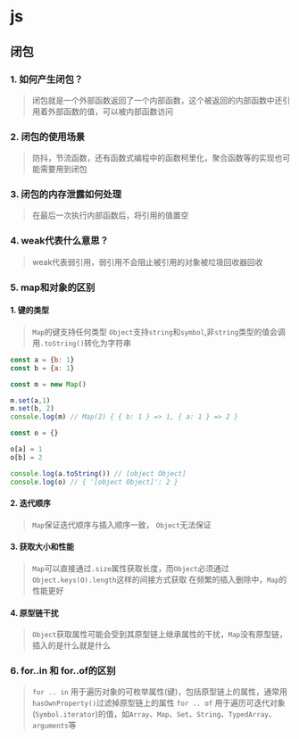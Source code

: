 # js

## 闭包

### 1. 如何产生闭包？

> 闭包就是一个外部函数返回了一个内部函数，这个被返回的内部函数中还引用着外部函数的值，可以被内部函数访问

### 2. 闭包的使用场景

> 防抖，节流函数，还有函数式编程中的函数柯里化，聚合函数等的实现也可能需要用到闭包

### 3. 闭包的内存泄露如何处理

> 在最后一次执行内部函数后，将引用的值置空

### 4. weak代表什么意思？

> weak代表弱引用，弱引用不会阻止被引用的对象被垃圾回收器回收


### 5. map和对象的区别

#### 1. 键的类型

> `Map`的键支持任何类型
> `Object`支持`string`和`symbol`,非`string`类型的值会调用`.toString()`转化为字符串

```js
const a = {b: 1}
const b = {a: 1}

const m = new Map()

m.set(a,1)
m.set(b, 2)
console.log(m) // Map(2) { { b: 1 } => 1, { a: 1 } => 2 }

const o = {}

o[a] = 1
o[b] = 2

console.log(a.toString()) // [object Object]
console.log(o) // { '[object Object]': 2 }
```

#### 2. 迭代顺序

> `Map`保证迭代顺序与插入顺序一致， `Object`无法保证

#### 3. 获取大小和性能

> `Map`可以直接通过`.size`属性获取长度，而`Object`必须通过`Object.keys(O).length`这样的间接方式获取
> 在频繁的插入删除中，`Map`的性能更好

#### 4. 原型链干扰

> `Object`获取属性可能会受到其原型链上继承属性的干扰，`Map`没有原型链，插入的是什么就是什么


### 6. for..in 和 for..of的区别

> `for .. in` 用于遍历对象的可枚举属性(键)，包括原型链上的属性，通常用`hasOwnProperty()`过滤掉原型链上的属性
> `for .. of` 用于遍历可迭代对象(`Symbol.iterator`)的值，如`Array`、`Map`、`Set`、`String`、`TypedArray`、`arguments`等
